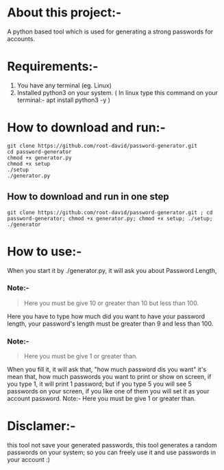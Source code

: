 # About this project:-
A python based tool which is used for generating a strong passwords for accounts.
# Requirements:-
1) You have any terminal (eg. Linux)
2) Installed python3 on your system. ( In linux type this command on your terminal:- apt install python3 -y )
# How to download and run:-
    git clone https://github.com/root-david/password-generator.git
    cd password-generator
    chmod +x generator.py
    chmod +x setup
    ./setup
    ./generator.py
## How to download and run in one step
    git clone https://github.com/root-david/password-generator.git ; cd password-generator; chmod +x generator.py; chmod +x setup; ./setup; ./generator
# How to use:-
When you start it by ./generator.py, it will ask you about Password Length,
### Note:-
> Here you must be give 10 or greater than 10 but less than 100.

Here you have to type how much did you want to have your password length, your password's length must be greater than 9 and less than 100.
### Note:-
> Here you must be give 1 or greater than.

When you fill it, it will ask that, "how much password dis you want" it's mean that, how much passwords you want to print or show on screen, if you type 1, it will print 1 password; but if you type 5 you will see 5 passwords on your screen, if you like one of them you will set it as your account password. Note:- Here you must be give 1 or greater than.
# Disclamer:-
this tool not save your generated passwords, this tool generates a random passwords on your system; so you can freely use it and use passwords in your account :)

